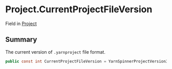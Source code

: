 # Project.CurrentProjectFileVersion

Field in [Project](/docs/api/csharp/yarn.compiler.project.md)

## Summary


The current version of  `.yarnproject`  file format.


```csharp
public const int CurrentProjectFileVersion = YarnSpinnerProjectVersion3;
```

